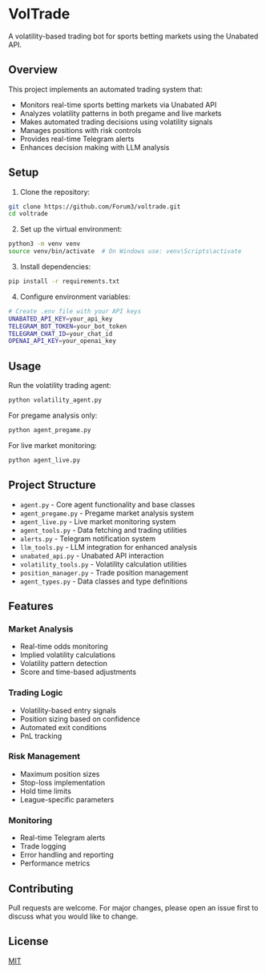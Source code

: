 # VolTrade

A volatility-based trading bot for sports betting markets using the Unabated API.

## Overview

This project implements an automated trading system that:
- Monitors real-time sports betting markets via Unabated API
- Analyzes volatility patterns in both pregame and live markets
- Makes automated trading decisions using volatility signals
- Manages positions with risk controls
- Provides real-time Telegram alerts
- Enhances decision making with LLM analysis

## Setup

1. Clone the repository:
```bash
git clone https://github.com/Forum3/voltrade.git
cd voltrade
```

2. Set up the virtual environment:
```bash
python3 -m venv venv
source venv/bin/activate  # On Windows use: venv\Scripts\activate
```

3. Install dependencies:
```bash
pip install -r requirements.txt
```

4. Configure environment variables:
```bash
# Create .env file with your API keys
UNABATED_API_KEY=your_api_key
TELEGRAM_BOT_TOKEN=your_bot_token
TELEGRAM_CHAT_ID=your_chat_id
OPENAI_API_KEY=your_openai_key
```

## Usage

Run the volatility trading agent:
```bash
python volatility_agent.py
```

For pregame analysis only:
```bash
python agent_pregame.py
```

For live market monitoring:
```bash
python agent_live.py
```

## Project Structure

- `agent.py` - Core agent functionality and base classes
- `agent_pregame.py` - Pregame market analysis system
- `agent_live.py` - Live market monitoring system
- `agent_tools.py` - Data fetching and trading utilities
- `alerts.py` - Telegram notification system
- `llm_tools.py` - LLM integration for enhanced analysis
- `unabated_api.py` - Unabated API interaction
- `volatility_tools.py` - Volatility calculation utilities
- `position_manager.py` - Trade position management
- `agent_types.py` - Data classes and type definitions

## Features

### Market Analysis
- Real-time odds monitoring
- Implied volatility calculations
- Volatility pattern detection
- Score and time-based adjustments

### Trading Logic
- Volatility-based entry signals
- Position sizing based on confidence
- Automated exit conditions
- PnL tracking

### Risk Management
- Maximum position sizes
- Stop-loss implementation
- Hold time limits
- League-specific parameters

### Monitoring
- Real-time Telegram alerts
- Trade logging
- Error handling and reporting
- Performance metrics

## Contributing

Pull requests are welcome. For major changes, please open an issue first to discuss what you would like to change.

## License

[MIT](https://choosealicense.com/licenses/mit/) 